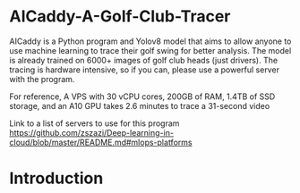 # AICaddy-A-Golf-Club-Tracer
AICaddy is a Python program and Yolov8 model that aims to allow anyone to use machine learning to trace their golf swing for better analysis. The model is already trained on 6000+ images of golf club heads (just drivers). The tracing is hardware intensive, so if you can, please use a powerful server with the program.

For reference, A VPS with 30 vCPU cores, 200GB of RAM, 1.4TB of SSD storage, and an A10 GPU takes 2.6 minutes to trace a 31-second video

Link to a list of servers to use for this program
https://github.com/zszazi/Deep-learning-in-cloud/blob/master/README.md#mlops-platforms

# Introduction
